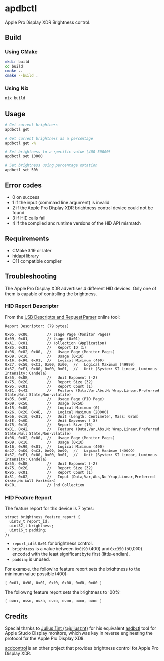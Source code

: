 # apdbctl

Apple Pro Display XDR Brightness control.

## Build

### Using CMake

```bash
mkdir build
cd build
cmake ..
cmake --build .
```

### Using Nix

```bash
nix build
```

## Usage

```bash
# Get current brightness
apdbctl get

# Get current brightness as a percentage
apdbctl get -%

# Set brightness to a specific value (400-50000)
apdbctl set 10000

# Set brightness using percentage notation
apdbctl set 50%
```

## Error codes

- 0 on success
- 1 if the input (command line argument) is invalid
- 2 if the Apple Pro Display XDR brightness control device could not be found
- 3 if HID calls fail
- 4 if the compiled and runtime versions of the HID API mismatch

## Requirements

- CMake 3.19 or later
- hidapi library
- C11 compatible compiler

## Troubleshooting

The Apple Pro Display XDR advertises 4 different HID devices. Only one of them is capable of controlling the brightness.

### HID Report Descriptor

From the [USB Descriptor and Request Parser](https://eleccelerator.com/usbdescreqparser/) online tool:

```
Report Descriptor: (79 bytes)

0x05, 0x80,        // Usage Page (Monitor Pages)
0x09, 0x01,        // Usage (0x01)
0xA1, 0x01,        // Collection (Application)
0x85, 0x01,        //   Report ID (1)
0x06, 0x82, 0x00,  //   Usage Page (Monitor Pages)
0x09, 0x10,        //   Usage (0x10)
0x16, 0x90, 0x01,  //   Logical Minimum (400)
0x27, 0x50, 0xC3, 0x00, 0x00,  //   Logical Maximum (49999)
0x67, 0xE1, 0x00, 0x00, 0x01,  //   Unit (System: SI Linear, Luminous Intensity: Candela)
0x55, 0x0E,        //   Unit Exponent (-2)
0x75, 0x20,        //   Report Size (32)
0x95, 0x01,        //   Report Count (1)
0xB1, 0x42,        //   Feature (Data,Var,Abs,No Wrap,Linear,Preferred State,Null State,Non-volatile)
0x05, 0x0F,        //   Usage Page (PID Page)
0x09, 0x50,        //   Usage (0x50)
0x15, 0x00,        //   Logical Minimum (0)
0x26, 0x20, 0x4E,  //   Logical Maximum (20000)
0x66, 0x10, 0x01,  //   Unit (Length: Centimeter, Mass: Gram)
0x55, 0x0D,        //   Unit Exponent (-3)
0x75, 0x10,        //   Report Size (16)
0xB1, 0x42,        //   Feature (Data,Var,Abs,No Wrap,Linear,Preferred State,Null State,Non-volatile)
0x06, 0x82, 0x00,  //   Usage Page (Monitor Pages)
0x09, 0x10,        //   Usage (0x10)
0x16, 0x90, 0x01,  //   Logical Minimum (400)
0x27, 0x50, 0xC3, 0x00, 0x00,  //   Logical Maximum (49999)
0x67, 0xE1, 0x00, 0x00, 0x01,  //   Unit (System: SI Linear, Luminous Intensity: Candela)
0x55, 0x0E,        //   Unit Exponent (-2)
0x75, 0x20,        //   Report Size (32)
0x95, 0x01,        //   Report Count (1)
0x81, 0x02,        //   Input (Data,Var,Abs,No Wrap,Linear,Preferred State,No Null Position)
0xC0,              // End Collection
```

### HID Feature Report

The feature report for this device is 7 bytes:

```
struct brightness_feature_report {
  uint8_t report_id;
  uint32_t brightness;
  uint16_t padding;
};
```

- `report_id` is `0x01` for brightness control.
- `brightness` is a value between `0x0190` (400) and `0xc350` (50,000) encoded with the least significant byte first (little-endian).
- `padding` is unused.

For example, the following feature report sets the brightness to the minimum value possible (400):

```
[ 0x01, 0x90, 0x01, 0x00, 0x00, 0x00, 0x00 ]
```

The following feature report sets the brightness to 100%:

```
[ 0x01, 0x50, 0xc3, 0x00, 0x00, 0x00, 0x00 ]
```

## Credits

Special thanks to [Julius Zint (@juliuszint)](https://github.com/juliuszint) for his equivalent [asdbctl](https://github.com/juliuszint/asdbctl) tool for Apple Studio Display monitors, which was key in reverse engineering the protocol for the Apple Pro Display XDR.

[acdcontrol](https://github.com/yhaenggi/acdcontrol) is an other project that provides brightness control for Apple Pro Display XDR.
